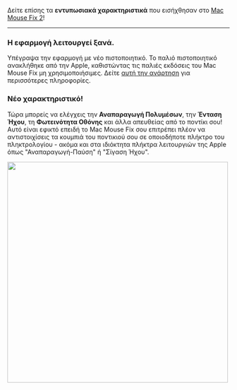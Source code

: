 Δείτε επίσης τα **εντυπωσιακά χαρακτηριστικά** που εισήχθησαν στο [Mac Mouse Fix 2](https://github.com/noah-nuebling/mac-mouse-fix/releases/tag/2.0.0)!

---

### Η εφαρμογή λειτουργεί ξανά.

Υπέγραψα την εφαρμογή με νέο πιστοποιητικό. Το παλιό πιστοποιητικό ανακλήθηκε από την Apple, καθιστώντας τις παλιές εκδόσεις του Mac Mouse Fix μη χρησιμοποιήσιμες. Δείτε [αυτή την ανάρτηση](https://github.com/noah-nuebling/mac-mouse-fix/discussions/114) για περισσότερες πληροφορίες.

### Νέο χαρακτηριστικό!

Τώρα μπορείς να ελέγχεις την **Αναπαραγωγή Πολυμέσων**, την **Ένταση Ήχου**, τη **Φωτεινότητα Οθόνης** και άλλα απευθείας από το ποντίκι σου!
Αυτό είναι εφικτό επειδή το Mac Mouse Fix σου επιτρέπει πλέον να αντιστοιχίσεις τα κουμπιά του ποντικιού σου σε οποιοδήποτε πλήκτρο του πληκτρολογίου - ακόμα και στα ιδιόκτητα πλήκτρα λειτουργιών της Apple όπως "Αναπαραγωγή-Παύση" ή "Σίγαση Ήχου".

<img width="500px" src="https://user-images.githubusercontent.com/40808343/148666688-f2da6897-a6d2-47cb-86df-59afb3ab8682.gif">